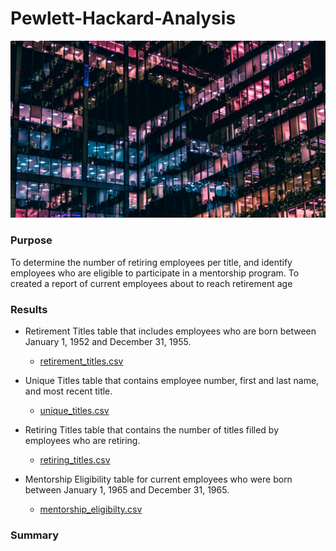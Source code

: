 # Pewlett-Hackard-Analysis
![office](/Resources/office.jpg?raw=true=250x250) 

### Purpose 
To determine the number of retiring employees per title, and identify employees who are eligible to participate in a mentorship program. 
To created a report of current employees about to reach retirement age

### Results
- Retirement Titles table that includes employees who are born between January 1, 1952 and December 31, 1955.

    - [retirement_titles.csv](/Data/retirement_titles.csv)

-  Unique Titles table that contains employee number, first and last name, and most recent title. 

    - [unique_titles.csv](/Data/unique_titles.csv)

- Retiring Titles table that contains the number of titles filled by employees who are retiring.

    - [retiring_titles.csv](/Data/retiring_titles.csv)

- Mentorship Eligibility table for current employees who were born between January 1, 1965 and December 31, 1965. 

    - [mentorship_eligibilty.csv](/Data/mentorship_eligibilty.csv)
### Summary